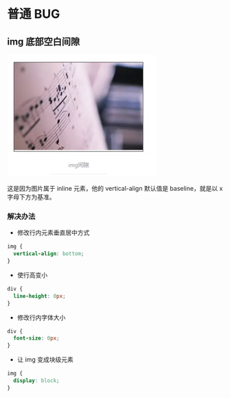 # 普通 BUG

## img 底部空白间隙

![img 底部空白间隙](/images/imgWhite.png)

这是因为图片属于 inline 元素，他的 vertical-align 默认值是 baseline，就是以 x 字母下方为基准。

### 解决办法

- 修改行内元素垂直居中方式

```css
img {
  vertical-align: bottom;
}
```

- 使行高变小

```css
div {
  line-height: 0px;
}
```

- 修改行内字体大小

```css
div {
  font-size: 0px;
}
```

- 让 img 变成块级元素

```css
img {
  display: block;
}
```
